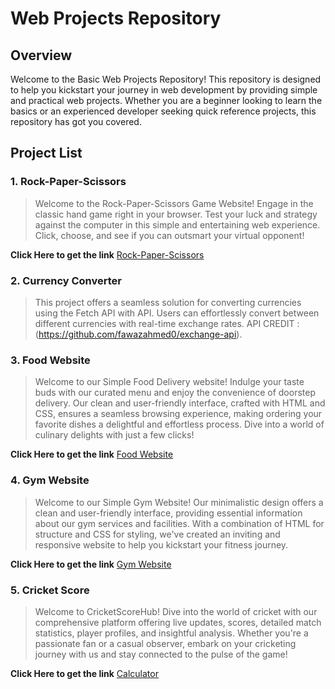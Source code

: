 # Web Projects Repository

## Overview
Welcome to the Basic Web Projects Repository! This repository is designed to help you kickstart your journey in web development by providing simple and practical web projects. Whether you are a beginner looking to learn the basics or an experienced developer seeking quick reference projects, this repository has got you covered.

## Project List
###  1. Rock-Paper-Scissors
> Welcome to the Rock-Paper-Scissors Game Website! Engage in the classic hand game right in your browser. Test your luck and strategy against the computer in this simple and entertaining web experience. Click, choose, and see if you can outsmart your virtual opponent!

**Click Here to get the link**
[Rock-Paper-Scissors](https://neeldudhat.github.io/Web-Projects/rock-paper-scissor/)

### 2. Currency Converter
> This project offers a seamless solution for converting currencies using the Fetch API with API. Users can effortlessly convert between different currencies with real-time exchange rates. API CREDIT : (https://github.com/fawazahmed0/exchange-api).

###  3. Food Website
> Welcome to our Simple Food Delivery website! Indulge your taste buds with our curated menu and enjoy the convenience of doorstep delivery. Our clean and user-friendly interface, crafted with HTML and CSS, ensures a seamless browsing experience, making ordering your favorite dishes a delightful and effortless process. Dive into a world of culinary delights with just a few clicks!

**Click Here to get the link**
[Food Website](https://neeldudhat.github.io/Web-Projects/Food%20Website/)

###  4. Gym Website
> Welcome to our Simple Gym Website! Our minimalistic design offers a clean and user-friendly interface, providing essential information about our gym services and facilities. With a combination of HTML for structure and CSS for styling, we've created an inviting and responsive website to help you kickstart your fitness journey.

**Click Here to get the link**
[Gym Website](https://neeldudhat.github.io/Web-Projects/gym%20project/)

###  5. Cricket Score
> Welcome to CricketScoreHub! Dive into the world of cricket with our comprehensive platform offering live updates, scores, detailed match statistics, player profiles, and insightful analysis. Whether you're a passionate fan or a casual observer, embark on your cricketing journey with us and stay connected to the pulse of the game!

**Click Here to get the link**
[Calculator](https://neeldudhat.github.io/Web-Projects/Calculator/)

